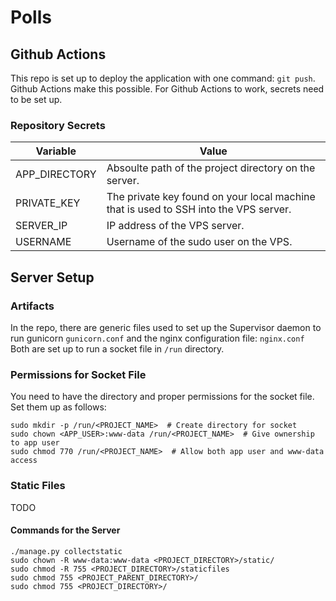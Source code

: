 # Polls

## Github Actions

This repo is set up to deploy the application with one command: `git push`. Github Actions make this possible. For Github Actions to work, secrets need to be set up.

### Repository Secrets

| Variable | Value |
| ----------- | ----------- |
| APP_DIRECTORY | Absoulte path of the project directory on the server.        |
|PRIVATE_KEY | The private key found on your local machine that is used to SSH into the VPS server.
| SERVER_IP | IP address of the VPS server.|
| USERNAME | Username of the sudo user on the VPS.


## Server Setup

### Artifacts

In the repo, there are generic files used to set up the Supervisor daemon to run gunicorn `gunicorn.conf` and the nginx configuration file: `nginx.conf` Both are set up to run a socket file in `/run` directory.

### Permissions for Socket File

You need to have the directory and proper permissions for the socket file. Set them up as follows:

    sudo mkdir -p /run/<PROJECT_NAME>  # Create directory for socket
    sudo chown <APP_USER>:www-data /run/<PROJECT_NAME>  # Give ownership to app user
    sudo chmod 770 /run/<PROJECT_NAME>  # Allow both app user and www-data access

### Static Files

TODO

#### Commands for the Server

    ./manage.py collectstatic
    sudo chown -R www-data:www-data <PROJECT_DIRECTORY>/static/
    sudo chmod -R 755 <PROJECT_DIRECTORY>/staticfiles
    sudo chmod 755 <PROJECT_PARENT_DIRECTORY>/
    sudo chmod 755 <PROJECT_DIRECTORY>/

